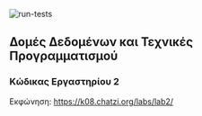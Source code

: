 ![run-tests](../../workflows/run-tests/badge.svg)

## Δομές Δεδομένων και Τεχνικές Προγραμματισμού

### Κώδικας Εργαστηρίου 2

Εκφώνηση: https://k08.chatzi.org/labs/lab2/ 